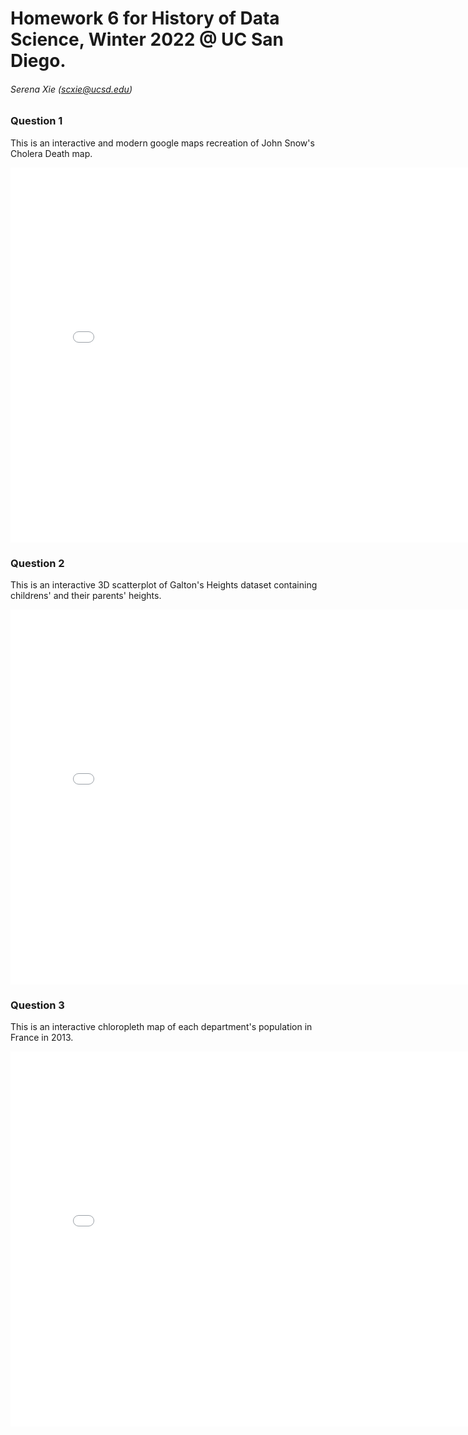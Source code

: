 # Homework 6 for History of Data Science, Winter 2022 @ UC San Diego.

###### Serena Xie (scxie@ucsd.edu)
 
### Question 1

This is an interactive and modern google maps recreation of John Snow's Cholera Death map.
<iframe src='snow-map.html' width=800 height=600 frameBorder=0></iframe>

### Question 2

This is an interactive 3D scatterplot of Galton's Heights dataset containing childrens' and their parents' heights.
<iframe src='galton-fig.html' width=800 height=600 frameBorder=0></iframe>

### Question 3

This is an interactive chloropleth map of each department's population in France in 2013.
<iframe src='france-fig.html' width=800 height=600 frameBorder=0></iframe>


